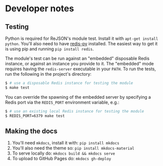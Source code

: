 # Developer notes

## Testing

Python is required for ReJSON's module test. Install it with `apt-get install python`. You'll also
need to have [redis-py](https://github.com/andymccurdy/redis-py) installed. The easiest way to get
it is using pip and running `pip install redis`.

The module's test can be run against an "embedded" disposable Redis instance, or against an instance
you provide to it. The "embedded" mode requires having the `redis-server` executable in your `PATH`.
To run the tests, run the following in the project's directory:

```bash
$ # use a disposable Redis instance for testing the module
$ make test
```

You can override the spawning of the embedded server by specifying a Redis port via the `REDIS_PORT`
environment variable, e.g.:

```bash
$ # use an existing local Redis instance for testing the module
$ REDIS_PORT=6379 make test
```

## Making the docs

1. You'll need `mkdocs`, install it with: `pip install mkdocs`
1. You'll also need the theme so: `pip install mkdocs-material`
1. To serve locally do: `mkdocs build && mkdocs serve`
1. To upload to GitHub Pages do: `mkdocs gh-deploy`